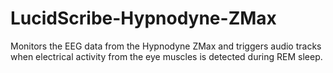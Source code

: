 # LucidScribe-Hypnodyne-ZMax
Monitors the EEG data from the Hypnodyne ZMax and triggers audio tracks when electrical activity from the eye muscles is detected during REM sleep.
